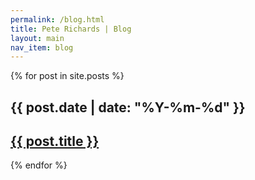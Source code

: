 ```yaml
---
permalink: /blog.html
title: Pete Richards | Blog
layout: main
nav_item: blog
---
```


{% for post in site.posts %}
<section>
	<h1>{{ post.date | date: "%Y-%m-%d" }}</h1>
	<div class="card">
		<h2><a href="{{ post.url }}"> {{ post.title }}</a></h2>
	</div>
</section>
{% endfor %}